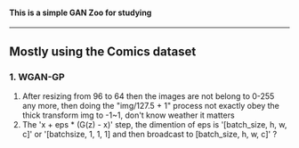 #### This is a simple GAN Zoo for studying

---

## Mostly using the Comics dataset

### 1. WGAN-GP
1. After resizing from 96 to 64 then the images are not belong to 0-255 any more, then doing the "img/127.5 + 1" process not exactly obey the thick transform img to -1~1, don't know weather it matters
2. The 'x + eps * (G(z) - x)' step, the dimention of eps is '[batch_size, h, w, c]' or 
'[batchsize, 1, 1, 1] and then broadcast to [batch_size, h, w, c]' ?

